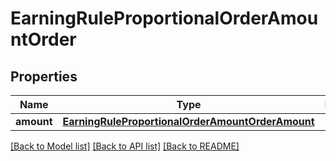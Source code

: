 # EarningRuleProportionalOrderAmountOrder


## Properties
Name | Type | Description | Notes
------------ | ------------- | ------------- | -------------
**amount** | [**EarningRuleProportionalOrderAmountOrderAmount**](EarningRuleProportionalOrderAmountOrderAmount.md) |  | 

[[Back to Model list]](../README.md#documentation-for-models) [[Back to API list]](../README.md#documentation-for-api-endpoints) [[Back to README]](../README.md)



